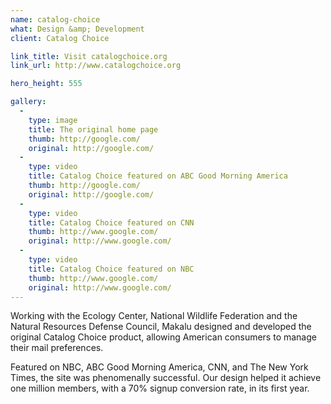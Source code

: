 ```yaml
---
name: catalog-choice
what: Design &amp; Development
client: Catalog Choice

link_title: Visit catalogchoice.org
link_url: http://www.catalogchoice.org

hero_height: 555

gallery:
  -
    type: image
    title: The original home page
    thumb: http://google.com/
    original: http://google.com/
  -
    type: video
    title: Catalog Choice featured on ABC Good Morning America
    thumb: http://google.com/
    original: http://google.com/
  -
    type: video
    title: Catalog Choice featured on CNN
    thumb: http://www.google.com/
    original: http://www.google.com/
  -
    type: video
    title: Catalog Choice featured on NBC
    thumb: http://www.google.com/
    original: http://www.google.com/
---
```


Working with the Ecology Center, National Wildlife Federation and the Natural Resources Defense Council, Makalu designed and developed the original Catalog Choice product, allowing American consumers to manage their mail preferences. 

Featured on NBC, ABC Good Morning America, CNN, and The New York Times, the site was phenomenally successful. Our design helped it achieve one million members, with a 70% signup conversion rate, in its first year.